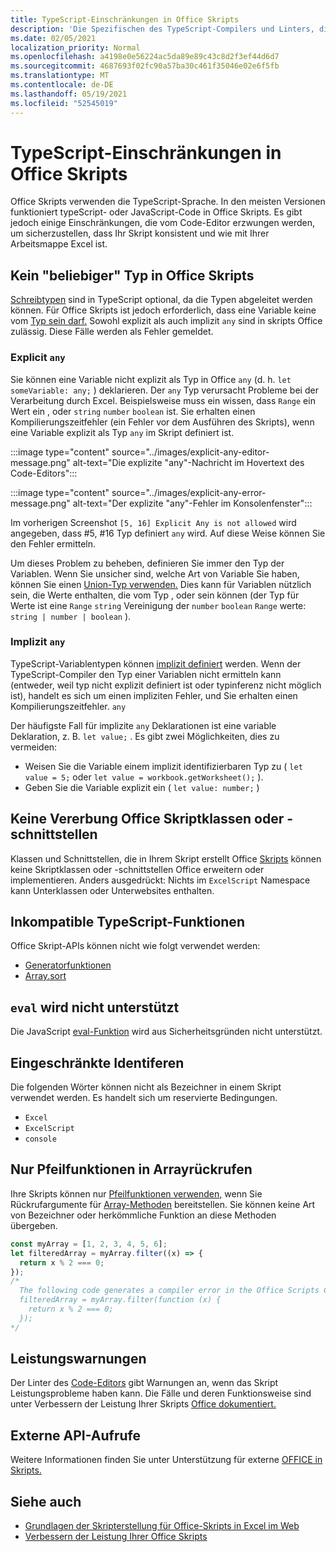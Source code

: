 ```yaml
---
title: TypeScript-Einschränkungen in Office Skripts
description: 'Die Spezifischen des TypeScript-Compilers und Linters, die vom #A0 Office skripts-Code-Editor verwendet werden.'
ms.date: 02/05/2021
localization_priority: Normal
ms.openlocfilehash: a4198e0e56224ac5da89e89c43c8d2f3ef44d6d7
ms.sourcegitcommit: 4687693f02fc90a57ba30c461f35046e02e6f5fb
ms.translationtype: MT
ms.contentlocale: de-DE
ms.lasthandoff: 05/19/2021
ms.locfileid: "52545019"
---
```

# <a name="typescript-restrictions-in-office-scripts"></a>TypeScript-Einschränkungen in Office Skripts

Office Skripts verwenden die TypeScript-Sprache. In den meisten Versionen funktioniert typeScript- oder JavaScript-Code in Office Skripts. Es gibt jedoch einige Einschränkungen, die vom Code-Editor erzwungen werden, um sicherzustellen, dass Ihr Skript konsistent und wie mit Ihrer Arbeitsmappe Excel ist.

## <a name="no-any-type-in-office-scripts"></a>Kein "beliebiger" Typ in Office Skripts

[Schreibtypen](https://www.typescriptlang.org/docs/handbook/typescript-in-5-minutes.html) sind in TypeScript optional, da die Typen abgeleitet werden können. Für Office Skripts ist jedoch erforderlich, dass eine Variable keine vom [Typ sein darf.](https://www.typescriptlang.org/docs/handbook/basic-types.html#any) Sowohl explizit als auch implizit `any` sind in skripts Office zulässig. Diese Fälle werden als Fehler gemeldet.

### <a name="explicit-any"></a>Explicit `any`

Sie können eine Variable nicht explizit als Typ in Office `any` (d. h. `let someVariable: any;` ) deklarieren. Der `any` Typ verursacht Probleme bei der Verarbeitung durch Excel. Beispielsweise muss ein wissen, dass `Range` ein Wert ein , oder `string` `number` `boolean` ist. Sie erhalten einen Kompilierungszeitfehler (ein Fehler vor dem Ausführen des Skripts), wenn eine Variable explizit als Typ `any` im Skript definiert ist.

:::image type="content" source="../images/explicit-any-editor-message.png" alt-text="Die explizite &quot;any&quot;-Nachricht im Hovertext des Code-Editors":::

:::image type="content" source="../images/explicit-any-error-message.png" alt-text="Der explizite &quot;any&quot;-Fehler im Konsolenfenster":::

Im vorherigen Screenshot `[5, 16] Explicit Any is not allowed` wird angegeben, dass #5, #16 Typ definiert `any` wird. Auf diese Weise können Sie den Fehler ermitteln.

Um dieses Problem zu beheben, definieren Sie immer den Typ der Variablen. Wenn Sie unsicher sind, welche Art von Variable Sie haben, können Sie einen [Union-Typ verwenden.](https://www.typescriptlang.org/docs/handbook/unions-and-intersections.html) Dies kann für Variablen nützlich sein, die Werte enthalten, die vom Typ , oder sein können (der Typ für Werte ist eine `Range` `string` Vereinigung der `number` `boolean` `Range` werte: `string | number | boolean` ).

### <a name="implicit-any"></a>Implizit `any`

TypeScript-Variablentypen können [implizit definiert](https://www.typescriptlang.org/docs/handbook/type-inference.html) werden. Wenn der TypeScript-Compiler den Typ einer Variablen nicht ermitteln kann (entweder, weil typ nicht explizit definiert ist oder typinferenz nicht möglich ist), handelt es sich um einen impliziten Fehler, und Sie erhalten einen Kompilierungszeitfehler. `any`

Der häufigste Fall für implizite `any` Deklarationen ist eine variable Deklaration, z. B. `let value;` . Es gibt zwei Möglichkeiten, dies zu vermeiden:

* Weisen Sie die Variable einem implizit identifizierbaren Typ zu ( `let value = 5;` oder `let value = workbook.getWorksheet();` ).
* Geben Sie die Variable explizit ein ( `let value: number;` )

## <a name="no-inheriting-office-script-classes-or-interfaces"></a>Keine Vererbung Office Skriptklassen oder -schnittstellen

Klassen und Schnittstellen, die in Ihrem Skript erstellt Office [Skripts](https://www.typescriptlang.org/docs/handbook/classes.html#inheritance) können keine Skriptklassen oder -schnittstellen Office erweitern oder implementieren. Anders ausgedrückt: Nichts im `ExcelScript` Namespace kann Unterklassen oder Unterwebsites enthalten.

## <a name="incompatible-typescript-functions"></a>Inkompatible TypeScript-Funktionen

Office Skript-APIs können nicht wie folgt verwendet werden:

* [Generatorfunktionen](https://developer.mozilla.org/docs/Web/JavaScript/Guide/Iterators_and_Generators#generator_functions)
* [Array.sort](https://developer.mozilla.org/docs/Web/JavaScript/Reference/Global_Objects/Array/sort)

## <a name="eval-is-not-supported"></a>`eval` wird nicht unterstützt

Die JavaScript [eval-Funktion](https://developer.mozilla.org/docs/Web/JavaScript/Reference/Global_Objects/eval) wird aus Sicherheitsgründen nicht unterstützt.

## <a name="restricted-identifers"></a>Eingeschränkte Identiferen

Die folgenden Wörter können nicht als Bezeichner in einem Skript verwendet werden. Es handelt sich um reservierte Bedingungen.

* `Excel`
* `ExcelScript`
* `console`

## <a name="only-arrow-functions-in-array-callbacks"></a>Nur Pfeilfunktionen in Arrayrückrufen

Ihre Skripts können nur [Pfeilfunktionen verwenden,](https://developer.mozilla.org/docs/Web/JavaScript/Reference/Functions/Arrow_functions) wenn Sie Rückrufargumente für [Array-Methoden](https://developer.mozilla.org/docs/Web/JavaScript/Reference/Global_Objects/Array) bereitstellen. Sie können keine Art von Bezeichner oder herkömmliche Funktion an diese Methoden übergeben.

```TypeScript
const myArray = [1, 2, 3, 4, 5, 6];
let filteredArray = myArray.filter((x) => {
  return x % 2 === 0;
});
/*
  The following code generates a compiler error in the Office Scripts Code Editor.
  filteredArray = myArray.filter(function (x) {
    return x % 2 === 0;
  });
*/
```

## <a name="performance-warnings"></a>Leistungswarnungen

Der Linter des [Code-Editors](https://wikipedia.org/wiki/Lint_(software)) gibt Warnungen an, wenn das Skript Leistungsprobleme haben kann. Die Fälle und deren Funktionsweise sind unter Verbessern der Leistung Ihrer Skripts [Office dokumentiert.](web-client-performance.md)

## <a name="external-api-calls"></a>Externe API-Aufrufe

Weitere Informationen finden Sie unter Unterstützung für externe [OFFICE in Skripts.](external-calls.md)

## <a name="see-also"></a>Siehe auch

* [Grundlagen der Skripterstellung für Office-Skripts in Excel im Web](scripting-fundamentals.md)
* [Verbessern der Leistung Ihrer Office Skripts](web-client-performance.md)

